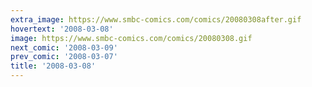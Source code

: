 ```yaml
---
extra_image: https://www.smbc-comics.com/comics/20080308after.gif
hovertext: '2008-03-08'
image: https://www.smbc-comics.com/comics/20080308.gif
next_comic: '2008-03-09'
prev_comic: '2008-03-07'
title: '2008-03-08'
---
```


